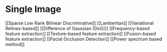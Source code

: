 # Single Image
[[Sparse Low Rank Bilinear Discriminative]]
[[Lambertian]]
[[Variational Retinex-based]]
[[Difference of Gaussian (DoG)]]
[[Frequency-based feature extraction]]
[[Texture-based feature extraction]]
[[Fusion-based feature extraction]]
[[Facial Occlusion Detection]]
[[Power spectrum based method]]